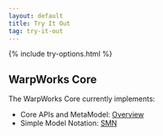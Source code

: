 ```yaml
---
layout: default
title: Try It Out
tag: try-it-out
---
```

 

 {% include try-options.html %} 
 
  

## WarpWorks Core 

The WarpWorks Core currently implements:

- Core APIs and MetaModel: [Overview](https://github.com/WarpWorks/wiki/wiki/C.2:-WarpWorks-MetaModel) 
- Simple Model Notation: [SMN](https://github.com/WarpWorks/wiki/wiki/C.3:-Simple-Model-Notation)



